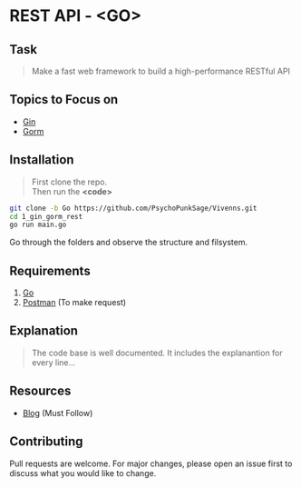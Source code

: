 # REST API - **\<GO>**

## Task
> Make a fast web framework to build a high-performance RESTful API

## Topics to Focus on
* [Gin](https://gin-gonic.com/docs/)
* [Gorm](https://gorm.io/docs/index.html)

## Installation

>First clone the repo.<br>
>Then run the **\<code>**

```bash
git clone -b Go https://github.com/PsychoPunkSage/Vivenns.git
cd 1_gin_gorm_rest
go run main.go
```
Go through the folders and observe the structure and filsystem.

## Requirements
1. [Go](https://go.dev/doc/install)
2. [Postman](https://learning.postman.com/docs/getting-started/installation/installation-and-updates/) (To make request)

## Explanation
> The code base is well documented. It includes the explanantion for every line...


## Resources
* [Blog](https://blog.logrocket.com/rest-api-golang-gin-gorm/#setting-up-restful-routes) (Must Follow)


## Contributing

Pull requests are welcome. For major changes, please open an issue first
to discuss what you would like to change.